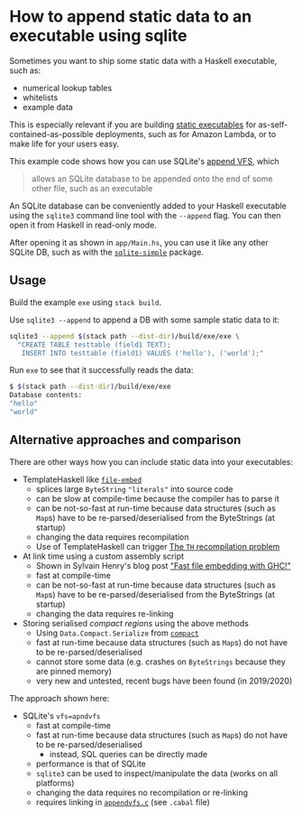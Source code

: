 # How to append static data to an executable using sqlite

Sometimes you want to ship some static data with a Haskell executable, such as:

* numerical lookup tables
* whitelists
* example data

This is especially relevant if you are building [static executables](https://github.com/nh2/static-haskell-nix) for as-self-contained-as-possible deployments, such as for Amazon Lambda, or to make life for your users easy.

This example code shows how you can use SQLite's [append VFS](https://sqlite.org/src/file/ext/misc/appendvfs.c), which

> allows an SQLite database to be appended onto the end of some other file, such as an executable

An SQLite database can be conveniently added to your Haskell executable using the `sqlite3` command line tool with the `--append` flag.
You can then open it from Haskell in read-only mode.

After opening it as shown in `app/Main.hs`, you can use it like any other SQLite DB, such as with the [`sqlite-simple`](https://hackage.haskell.org/package/sqlite-simple) package.


## Usage

Build the example `exe` using `stack build`.

Use `sqlite3 --append` to append a DB with some sample static data to it:

```bash
sqlite3 --append $(stack path --dist-dir)/build/exe/exe \
  "CREATE TABLE testtable (field1 TEXT);
   INSERT INTO testtable (field1) VALUES ('hello'), ('world');"
```

Run `exe` to see that it successfully reads the data:

```bash
$ $(stack path --dist-dir)/build/exe/exe
Database contents:
"hello"
"world"
```


## Alternative approaches and comparison

There are other ways how you can include static data into your executables:

* TemplateHaskell like [`file-embed`](https://hackage.haskell.org/package/file-embed)
  * splices large `ByteString` `"literals"` into source code
  * can be slow at compile-time because the compiler has to parse it
  * can be not-so-fast at run-time because data structures (such as `Map`s) have to be re-parsed/deserialised from the ByteStrings (at startup)
  * changing the data requires recompilation
  * Use of TemplateHaskell can trigger [The `TH` recompilation problem](https://gist.github.com/nh2/14e653bcbdc7f40042da3755539e554a)
* At link time using a custom assembly script
  * Shown in Sylvain Henry's blog post ["Fast file embedding with GHC!"](https://hsyl20.fr/home/posts/2019-01-15-fast-file-embedding-with-ghc.html)
  * fast at compile-time
  * can be not-so-fast at run-time because data structures (such as `Map`s) have to be re-parsed/deserialised from the ByteStrings (at startup)
  * changing the data requires re-linking
* Storing serialised _compact regions_ using the above methods
  * Using `Data.Compact.Serialize` from [`compact`](https://hackage.haskell.org/package/compact-0.1.0.1)
  * fast at run-time because data structures (such as `Map`s) do not have to be re-parsed/deserialised
  * cannot store some data (e.g. crashes on `ByteStrings` because they are pinned memory)
  * very new and untested, recent bugs have been found (in 2019/2020)

The approach shown here:

* SQLite's `vfs=apndvfs`
  * fast at compile-time
  * fast at run-time because data structures (such as `Map`s) do not have to be re-parsed/deserialised
    * instead, SQL queries can be directly made
  * performance is that of SQLite
  * `sqlite3` can be used to inspect/manipulate the data (works on all platforms)
  * changing the data requires no recompilation or re-linking
  * requires linking in [`appendvfs.c`](https://sqlite.org/src/file/ext/misc/appendvfs.c) (see `.cabal` file)
